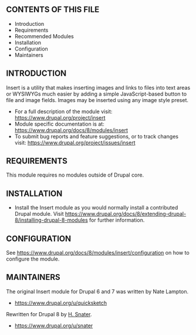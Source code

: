 CONTENTS OF THIS FILE
---------------------

 * Introduction
 * Requirements
 * Recommended Modules
 * Installation
 * Configuration
 * Maintainers


INTRODUCTION
------------

Insert is a utility that makes inserting images and links to files into text
areas or WYSIWYGs much easier by adding a simple JavaScript-based button to file
and image fields. Images may be inserted using any image style preset.

 * For a full description of the module visit:
   https://www.drupal.org/project/insert
 * Module specific documentation is at:
   https://www.drupal.org/docs/8/modules/insert
 * To submit bug reports and feature suggestions, or to track changes visit:
   https://www.drupal.org/project/issues/insert


REQUIREMENTS
------------

This module requires no modules outside of Drupal core.


INSTALLATION
------------

 * Install the Insert module as you would normally install a contributed Drupal
   module. Visit https://www.drupal.org/docs/8/extending-drupal-8/installing-drupal-8-modules
   for further information.


CONFIGURATION
-------------

See https://www.drupal.org/docs/8/modules/insert/configuration on how to
configure the module.


MAINTAINERS
-----------

The original Insert module for Drupal 6 and 7 was written by Nate Lampton.
 * https://www.drupal.org/u/quicksketch

Rewritten for Drupal 8 by [H. Snater](www.snater.com).
 * https://www.drupal.org/u/snater
